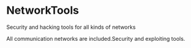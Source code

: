 # NetworkTools
Security and hacking tools for all kinds of networks

All communication networks are included.Security and exploiting tools.
